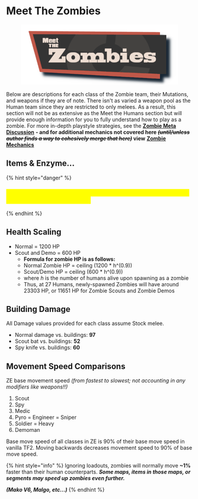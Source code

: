 # Meet The Zombies

<figure><img src="../../.gitbook/assets/Meet The Zombies Test.png" alt="" width="479"><figcaption></figcaption></figure>

Below are descriptions for each class of the Zombie team, their Mutations, and weapons if they are of note. There isn't as varied a weapon pool as the Human team since they are restricted to only melees. As a result, this section will not be as extensive as the Meet the Humans section but will provide enough information for you to fully understand how to play as a zombie. For more in-depth playstyle  strategies, see the [**Zombie Meta Discussion**](broken-reference) **- and for additional mechanics not covered here&#x20;**~~_**(until/unless author finds a way to cohesively merge that here)**_~~**&#x20;view** [**Zombie Mechanics**](../../general-overview/how-to-play-as-zombies/zombie-mechanics.md)

## Items & Enzyme...

{% hint style="danger" %}
### <mark style="color:yellow;">**Picking up items as a zombie will completely disable your own Mutation**</mark><mark style="color:yellow;">**&#x20;**</mark>_<mark style="color:yellow;">**(Enzyme)**</mark>_<mark style="color:yellow;">**&#x20;**</mark><mark style="color:yellow;">**function.**</mark>
{% endhint %}

## Health Scaling

* Normal = 1200 HP
* Scout and Demo = 600 HP
  * **Formula for zombie HP is as follows:**
  * Normal Zombie HP = ceiling (1200 \* h^(0.9))
  * Scout/Demo HP = ceiling (600 \* h^(0.9))
  * where _h_ is the number of humans alive upon spawning as a zombie
  * Thus, at 27 Humans, newly-spawned Zombies will have around 23303 HP, or 11651 HP for Zombie Scouts and Zombie Demos

## Building Damage

All Damage values provided for each class assume Stock melee.

* Normal damage vs. buildings: **97**
* Scout bat vs. buildings: **52**
* Spy knife vs. buildings: **60**

## Movement Speed Comparisons

ZE base movement speed _(from fastest to slowest; not accounting in any modifiers like weapons!!)_

1. Scout
2. Spy
3. Medic
4. Pyro = Engineer = Sniper
5. Soldier = Heavy
6. Demoman

Base move speed of all classes in ZE is 90% of their base move speed in vanilla TF2. Moving backwards decreases movement speed to 90% of base move speed.

{% hint style="info" %}
Ignoring loadouts, zombies will normally move **\~1%** faster than their human counterparts. _**Some maps, items in those maps, or segments may speed up zombies even further.**_

_**(Mako V6, Malgo, etc...)**_
{% endhint %}
